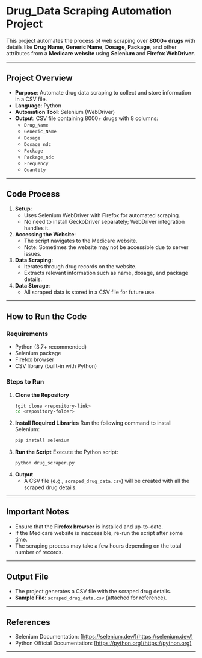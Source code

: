 # Drug_Data Scraping Automation Project

This project automates the process of web scraping over **8000+ drugs** with details like **Drug Name**, **Generic Name**, **Dosage**, **Package**, and other attributes from a **Medicare website** using **Selenium** and **Firefox WebDriver**.

---
## **Project Overview**
- **Purpose**: Automate drug data scraping to collect and store information in a CSV file.
- **Language**: Python
- **Automation Tool**: Selenium (WebDriver)
- **Output**: CSV file containing 8000+ drugs with 8 columns:
  - `Drug_Name`
  - `Generic_Name`
  - `Dosage`
  - `Dosage_ndc`
  - `Package`
  - `Package_ndc`
  - `Frequency`
  - `Quantity`

---
## **Code Process**
1. **Setup**:
   - Uses Selenium WebDriver with Firefox for automated scraping.
   - No need to install GeckoDriver separately; WebDriver integration handles it.
2. **Accessing the Website**:
   - The script navigates to the Medicare website.
   - Note: Sometimes the website may not be accessible due to server issues.
3. **Data Scraping**:
   - Iterates through drug records on the website.
   - Extracts relevant information such as name, dosage, and package details.
4. **Data Storage**:
   - All scraped data is stored in a CSV file for future use.

---
## **How to Run the Code**

### **Requirements**
- Python (3.7+ recommended)
- Selenium package
- Firefox browser
- CSV library (built-in with Python)

### **Steps to Run**
1. **Clone the Repository**
   ```bash
   !git clone <repository-link>
   cd <repository-folder>
   ```
2. **Install Required Libraries**
   Run the following command to install Selenium:
   ```bash
   pip install selenium
   ```
3. **Run the Script**
   Execute the Python script:
   ```bash
   python drug_scraper.py
   ```
4. **Output**
   - A CSV file (e.g., `scraped_drug_data.csv`) will be created with all the scraped drug details.

---
## **Important Notes**
- Ensure that the **Firefox browser** is installed and up-to-date.
- If the Medicare website is inaccessible, re-run the script after some time.
- The scraping process may take a few hours depending on the total number of records.

---
## **Output File**
- The project generates a CSV file with the scraped drug details.
- **Sample File**: `scraped_drug_data.csv` (attached for reference).

---
## **References**
- Selenium Documentation: [https://selenium.dev/](https://selenium.dev/)
- Python Official Documentation: [https://python.org](https://python.org)

---
